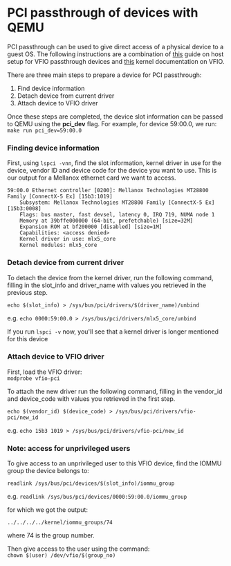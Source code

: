 # PCI passthrough of devices with QEMU
PCI passthrough can be used to give direct access of a physical device to a guest OS. 
The following instructions are a combination of [this](https://www.ibm.com/docs/en/linux-on-systems?topic=vfio-host-setup) guide on host setup for VFIO passthrough devices and [this](https://www.kernel.org/doc/Documentation/vfio.txt) kernel documentation on VFIO.

There are three main steps to prepare a device for PCI passthrough:
1. Find device information
2. Detach device from current driver
3. Attach device to VFIO driver

Once these steps are completed, the device slot information can be passed to QEMU using the **pci_dev** flag. For example, for device 59:00.0, we run:    
`make run pci_dev=59:00.0`

### Finding device information
First, using `lspci -vnn`, find the slot information, kernel driver in use for the device, vendor ID and device code for the device you want to use.
This is our output for a Mellanox ethernet card we want to access.
```
59:00.0 Ethernet controller [0200]: Mellanox Technologies MT28800 Family [ConnectX-5 Ex] [15b3:1019]
	Subsystem: Mellanox Technologies MT28800 Family [ConnectX-5 Ex] [15b3:0008]
	Flags: bus master, fast devsel, latency 0, IRQ 719, NUMA node 1
	Memory at 39bffe000000 (64-bit, prefetchable) [size=32M]
	Expansion ROM at bf200000 [disabled] [size=1M]
	Capabilities: <access denied>
	Kernel driver in use: mlx5_core
	Kernel modules: mlx5_core
```

### Detach device from current driver
To detach the device from the kernel driver, run the following command, filling in the slot_info and driver_name with values you retrieved in the previous step.
``` 
echo $(slot_info) > /sys/bus/pci/drivers/$(driver_name)/unbind
```
e.g. `echo 0000:59:00.0 > /sys/bus/pci/drivers/mlx5_core/unbind`

If you run `lspci -v` now, you'll see that a kernel driver is longer mentioned for this device

### Attach device to VFIO driver
First, load the VFIO driver:  
`modprobe vfio-pci`

To attach the new driver run the following command, filling in the vendor_id and device_code with values you retrieved in the first step.
```
echo $(vendor_id) $(device_code) > /sys/bus/pci/drivers/vfio-pci/new_id
```
e.g. `echo 15b3 1019 > /sys/bus/pci/drivers/vfio-pci/new_id`

### Note: access for unprivileged users
To give access to an unprivileged user to this VFIO device, find the IOMMU group the device belongs to:
```
readlink /sys/bus/pci/devices/$(slot_info)/iommu_group
```
e.g. `readlink /sys/bus/pci/devices/0000:59:00.0/iommu_group`

for which we got the output:
```
../../../../kernel/iommu_groups/74
```
where 74 is the group number.

Then give access to the user using the command:   
`chown $(user) /dev/vfio/$(group_no)`
